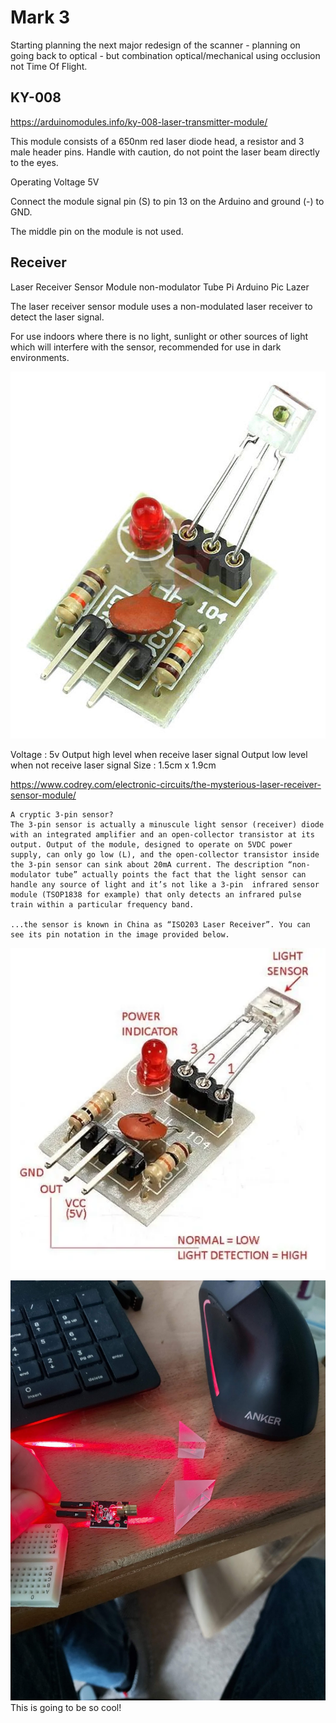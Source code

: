 # Mark 3 #

Starting planning the next major redesign of the scanner - planning on going back to optical - but combination optical/mechanical using occlusion not Time Of Flight.

## KY-008 ##

https://arduinomodules.info/ky-008-laser-transmitter-module/

This module consists of a 650nm red laser diode head, a resistor and 3 male header pins. Handle with caution, do not point the laser beam directly to the eyes.

Operating Voltage	5V

Connect the module signal pin (S) to pin 13 on the Arduino and ground (-) to GND.

The middle pin on the module is not used.


## Receiver ##
Laser Receiver Sensor Module non-modulator Tube Pi Arduino Pic Lazer

The laser receiver sensor module uses a non-modulated laser receiver to detect the laser signal.

For use indoors where there is no light, sunlight or other sources of light which will interfere with the sensor, recommended for use in dark environments.

![Alt text](./readme_imgs/s-l1600.jpg)
 
Voltage : 5v
Output high level when receive laser signal
Output low level when not receive laser signal
Size : 1.5cm x 1.9cm

https://www.codrey.com/electronic-circuits/the-mysterious-laser-receiver-sensor-module/


```
A cryptic 3-pin sensor?
The 3-pin sensor is actually a minuscule light sensor (receiver) diode with an integrated amplifier and an open-collector transistor at its output. Output of the module, designed to operate on 5VDC power supply, can only go low (L), and the open-collector transistor inside the 3-pin sensor can sink about 20mA current. The description “non-modulator tube” actually points the fact that the light sensor can handle any source of light and it’s not like a 3-pin  infrared sensor module (TSOP1838 for example) that only detects an infrared pulse train within a particular frequency band.

...the sensor is known in China as “ISO203 Laser Receiver”. You can see its pin notation in the image provided below.
```

![Alt text](./readme_imgs/sensor2.png)


![Alt text](./readme_imgs/20220330_133722.jpg)
This is going to be so cool!
